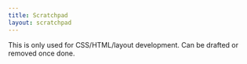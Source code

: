```yaml
---
title: Scratchpad
layout: scratchpad
---
```


This is only used for CSS/HTML/layout development. Can be drafted or removed once done.
